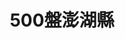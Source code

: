 ---
title: "500盤澎湖縣"
description: "收錄澎湖縣500盤美食，帶你發現台灣在地美味。"
keywords:
  - 台灣美食
  - 澎湖縣美食
  - 美食精選
  - 500盤
custom_css: "/css/events/dishes500/year-list.css"
type: "dishes500"
layout: "year-list"
datePublished: "2025-06-21"
dateModified: "2025-06-21"

events:
  - name: "2024"
    link: "y2024/"
    image: "../images/events/dishes500/y2024.png"
    description: "2024年度澎湖縣500盤，精選在地精緻料理。"
---